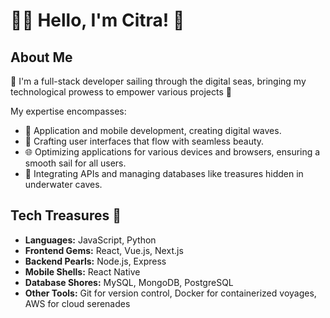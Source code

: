 # 🧜‍♀️ Hello, I'm Citra! 🌊

## About Me

🐚 I'm a full-stack developer sailing through the digital seas, bringing my technological prowess to empower various projects 🐚

My expertise encompasses:

- 🌊 Application and mobile development, creating digital waves.
- 🐠 Crafting user interfaces that flow with seamless beauty.
- 🌐 Optimizing applications for various devices and browsers, ensuring a smooth sail for all users.
- 📡 Integrating APIs and managing databases like treasures hidden in underwater caves.


## Tech Treasures 🌟

- **Languages:** JavaScript, Python
- **Frontend Gems:** React, Vue.js, Next.js
- **Backend Pearls:** Node.js, Express
- **Mobile Shells:** React Native
- **Database Shores:** MySQL, MongoDB, PostgreSQL
- **Other Tools:** Git for version control, Docker for containerized voyages, AWS for cloud serenades

